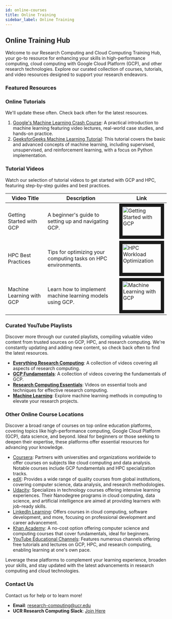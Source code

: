 ```yaml
---
id: online-courses
title: Online Training
sidebar_label: Online Training
---
```



## Online Training Hub

Welcome to our Research Computing and Cloud Computing Training Hub, your go-to resource for enhancing your skills in high-performance computing, cloud computing with Google Cloud Platform (GCP), and other research technologies. Explore our curated collection of courses, tutorials, and video resources designed to support your research endeavors.

### Featured Resources

### Online Tutorials

We'll update these often. Check back often for the latest resources.

1. [Google's Machine Learning Crash Course](https://developers.google.com/machine-learning/crash-course): A practical introduction to machine learning featuring video lectures, real-world case studies, and hands-on practice.
2. [GeeksforGeeks Machine Learning Tutorial](https://www.geeksforgeeks.org/machine-learning/): This tutorial covers the basic and advanced concepts of machine learning, including supervised, unsupervised, and reinforcement learning, with a focus on Python implementation.


### Tutorial Videos

Watch our selection of tutorial videos to get started with GCP and HPC, featuring step-by-step guides and best practices.

| Video Title                | Description                                               | Link                                                                                                                               |
|----------------------------|-----------------------------------------------------------|------------------------------------------------------------------------------------------------------------------------------------|
| Getting Started with GCP   | A beginner's guide to setting up and navigating GCP.      | <a href="https://youtu.be/g2Il8cxNv18?si=TnmSJTfgAkZpXDid" target="_blank"><img src="http://img.youtube.com/vi/g2Il8cxNv18/0.jpg" alt="Getting Started with GCP" width="120" height="90" border="10" /></a> |
| HPC Best Practices        | Tips for optimizing your computing tasks on HPC environments. | <a href="https://youtu.be/grIyHmF4I_Y?si=WW9pBFSw0_vHlnvK" target="_blank"><img src="http://img.youtube.com/vi/grIyHmF4I_Y/0.jpg" alt="HPC Workload Optimization" width="120" height="90" border="10" /></a> |
| Machine Learning with GCP  | Learn how to implement machine learning models using GCP. | <a href="https://youtu.be/oQMgqMRR-io?si=HHTo3_wHIN2QeRXO" target="_blank"><img src="http://img.youtube.com/vi/oQMgqMRR-io/0.jpg" alt="Machine Learning with GCP" width="120" height="90" border="10" /></a> |


### Curated YouTube Playlists

Discover more through our curated playlists, compiling valuable video content from trusted sources on GCP, HPC, and research computing. We're constantly updating and adding new content, so check back often to find the latest resources.

- [**Everything Research Computing**](https://youtube.com/playlist?list=PLwj4XLXUayCrPIPakys7EyxH_WBVJi1y4&si=4NkIiMcW6piigEId): A collection of videos covering all aspects of research computing.
- [**GCP Fundamentals**](https://youtube.com/playlist?list=PLIivdWyY5sqKh1gDR0WpP9iIOY00IE0xL&si=CdKAQTeXZZjYnzKM): A collection of videos covering the fundamentals of GCP.
- [**Research Computing Essentials**](https://youtube.com/playlist?list=PLeCQbAbRSKR-HplPyeR35ZSy_nyxWTRm5&si=MbGcgWVVenqjIWPE): Videos on essential tools and techniques for effective research computing.
- [**Machine Learning**](https://youtube.com/playlist?list=PLQVvvaa0QuDfKTOs3Keq_kaG2P55YRn5v&si=9Hz--OxnSMejvlSh): Explore machine learning methods in computing to elevate your research projects.

### Other Online Course Locations

Discover a broad range of courses on top online education platforms, covering topics like high-performance computing, Google Cloud Platform (GCP), data science, and beyond. Ideal for beginners or those seeking to deepen their expertise, these platforms offer essential resources for advancing your knowledge.

- [Coursera](https://www.coursera.org/): Partners with universities and organizations worldwide to offer courses on subjects like cloud computing and data analysis. Notable courses include GCP fundamentals and HPC specialization tracks.
- [edX](https://www.edx.org/): Provides a wide range of quality courses from global institutions, covering computer science, data analysis, and research methodologies.
- [Udacity](https://www.udacity.com/): Specializes in technology courses offering intensive learning experiences. Their Nanodegree programs in cloud computing, data science, and artificial intelligence are aimed at providing learners with job-ready skills.
- [LinkedIn Learning](https://www.linkedin.com/learning/): Offers courses in cloud computing, software development, and more, focusing on professional development and career advancement.
- [Khan Academy](https://www.khanacademy.org/): A no-cost option offering computer science and computing courses that cover fundamentals, ideal for beginners.
- [YouTube Educational Channels](https://www.youtube.com/): Features numerous channels offering free tutorials and lectures on GCP, HPC, and research computing, enabling learning at one's own pace.

Leverage these platforms to complement your learning experience, broaden your skills, and stay updated with the latest advancements in research computing and cloud technologies.

### Contact Us

Contact us for help or to learn more!

- **Email**: [research-computing@ucr.edu](mailto:research-computing@ucr.edu)
- **UCR Research Computing Slack**: [Join Here](https://ucr-research-compute.slack.com/)

